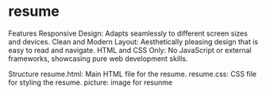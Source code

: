 # resume

Features
Responsive Design: Adapts seamlessly to different screen sizes and devices.
Clean and Modern Layout: Aesthetically pleasing design that is easy to read and navigate.
HTML and CSS Only: No JavaScript or external frameworks, showcasing pure web development skills.

Structure
resume.html: Main HTML file for the resume.
resume.css: CSS file for styling the resume.
picture: image for resunme
